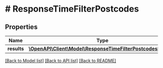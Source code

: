 # # ResponseTimeFilterPostcodes

## Properties

Name | Type | Description | Notes
------------ | ------------- | ------------- | -------------
**results** | [**\OpenAPI\Client\Model\ResponseTimeFilterPostcodesResult[]**](ResponseTimeFilterPostcodesResult.md) |  |

[[Back to Model list]](../../README.md#models) [[Back to API list]](../../README.md#endpoints) [[Back to README]](../../README.md)
